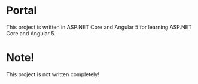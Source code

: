# Portal
This project is written in ASP.NET Core and Angular 5 for learning ASP.NET Core and Angular 5.

# Note!
This project is not written completely!
